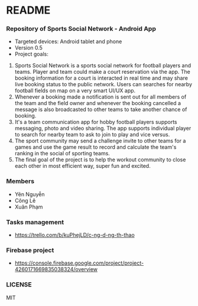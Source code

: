 # README #


### Repository of Sports Social Network - Android App ###

* Targeted devices: Android tablet and phone
* Version 0.5
* Project goals:

1. Sports Social Network is a sports social network for football players and teams. Player and team could make a court reservation via the app. The booking information for a court is interacted in real time and may share live booking status to the public network. Users can searches for nearby football fields on map on a very smart UI/UX app.
2. Whenever a booking made a notification is sent out for all members of the team and the field owner and whenever the booking cancelled a message is also broadcasted to other teams to take another chance of booking.
3. It's a team communication app for hobby football players supports messaging, photo and video sharing. The app supports individual player to search for nearby team to ask to join to play and vice versus.
4. The sport community may send a challenge invite to other teams for a games and use the game result to record and calculate the team's ranking in the social of sporting teams.
5. The final goal of the project is to help the workout community to close each other in most efficient way, super fun and excited.

### Members ###

* Yên Nguyễn
* Công Lê
* Xuân Phạm

### Tasks management ###

* https://trello.com/b/kuPhejLD/c-ng-d-ng-th-thao

### Firebase project ###
* https://console.firebase.google.com/project/project-4260171669835038324/overview

### LICENSE
MIT

